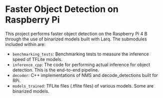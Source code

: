 # Faster Object Detection on Raspberry Pi

This project performs faster object detection on the Raspberry Pi 4 B through the use of binarized models built with Larq. The submodules included within are:

- `benchmarking_tests`: Benchmarking tests to measure the inference speed of TFLite models.
- `inference_cpp`: The code for performing actual inference for object detection. This is the end-to-end pipeline.
- `decoder`: C++ implementations of NMS and decode_detections built for RPi.
- `models_trained`: TFLite files (.tflite files) of various models. Some are binarized models.